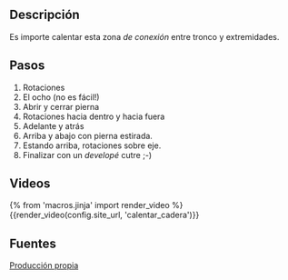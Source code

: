 ## Descripción

Es importe calentar esta zona *de conexión* entre tronco y extremidades.

## Pasos

1. Rotaciones
2. El ocho (no es fácil!)
3. Abrir y cerrar pierna
4. Rotaciones hacia dentro y hacia fuera
5. Adelante y atrás
6. Arriba y abajo con pierna estirada. 
7. Estando arriba, rotaciones sobre eje.
8. Finalizar con un *developé* cutre ;-)

## Videos

{% from 'macros.jinja' import render_video %}
{{render_video(config.site_url, 'calentar_cadera')}}

## Fuentes

[Producción propia]({{config.site_url}})
